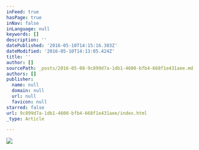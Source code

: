 ```yaml
---
inFeed: true
hasPage: true
inNav: false
inLanguage: null
keywords: []
description: ''
datePublished: '2016-05-10T14:15:16.303Z'
dateModified: '2016-05-10T14:13:05.424Z'
title: ''
author: []
sourcePath: _posts/2016-05-08-9c899d7a-1db1-4600-bfb4-668f1e431aee.md
authors: []
publisher:
  name: null
  domain: null
  url: null
  favicon: null
starred: false
url: 9c899d7a-1db1-4600-bfb4-668f1e431aee/index.html
_type: Article

---
```

![](https://the-grid-user-content.s3-us-west-2.amazonaws.com/77482705-9b8d-411f-b583-474d75e173cf.jpg)